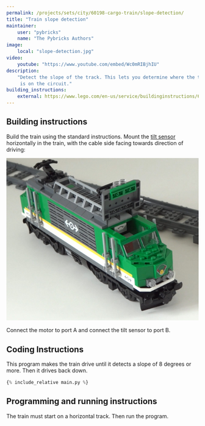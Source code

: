 ```yaml
---
permalink: /projects/sets/city/60198-cargo-train/slope-detection/
title: "Train slope detection"
maintainer:
    user: "pybricks"
    name: "The Pybricks Authors"
image:
    local: "slope-detection.jpg"
video:
    youtube: "https://www.youtube.com/embed/Wc0mRIBjhIU"
description:
    "Detect the slope of the track. This lets you determine where the train
     is on the circuit."
building_instructions:
    external: https://www.lego.com/en-us/service/buildinginstructions/60198
---
```


## Building instructions
Build the train using the standard instructions. Mount the
[tilt sensor][tiltsensor]
horizontally in the train, with the cable side facing towards direction of
driving:

![](sensor-placement.jpg)

Connect the motor to port A and connect the tilt sensor to port B.

## Coding Instructions



This program makes the train drive until it detects a slope of 8 degrees or
more. Then it drives back down.

```python
{% include_relative main.py %}
```

## Programming and running instructions
The train must start on a horizontal track. Then run the program.

[tiltsensor]: https://docs.pybricks.com/en/latest/pupdevices/tiltsensor.html

